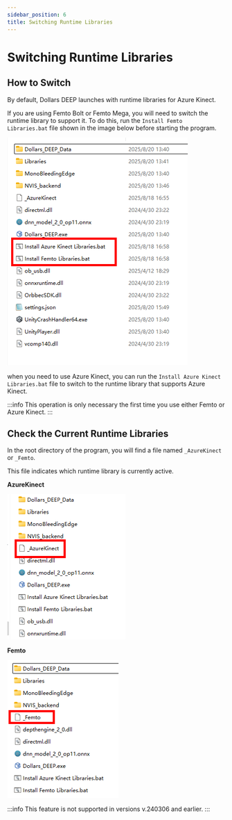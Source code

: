 ```yaml
---
sidebar_position: 6
title: Switching Runtime Libraries
---
```


# Switching Runtime Libraries

## How to Switch

By default, Dollars DEEP launches with runtime libraries for Azure Kinect.

If you are using Femto Bolt or Femto Mega, you will need to switch the runtime library to support it. To do this, run the `Install Femto Libraries.bat` file shown in the image below before starting the program.

![](../img/2025_08_20_16_10_31-E__Unity5Projects_Dollars_DEEP.png)

when you need to use Azure Kinect, you can run the `Install Azure Kinect Libraries.bat` file to switch to the runtime library that supports Azure Kinect.

:::info
This operation is only necessary the first time you use either Femto or Azure Kinect.
:::

## Check the Current Runtime Libraries

In the root directory of the program, you will find a file named `_AzureKinect` or `_Femto`.

This file indicates which runtime library is currently active.

**AzureKinect**

![](../img/2025_08_20_16_03_27-E__Unity5Projects_Dollars_DEEP.png)

**Femto**

![](../img/2025_08_20_16_03_41-E__Unity5Projects_Dollars_DEEP.png)


:::info
This feature is not supported in versions v.240306 and earlier.
:::
